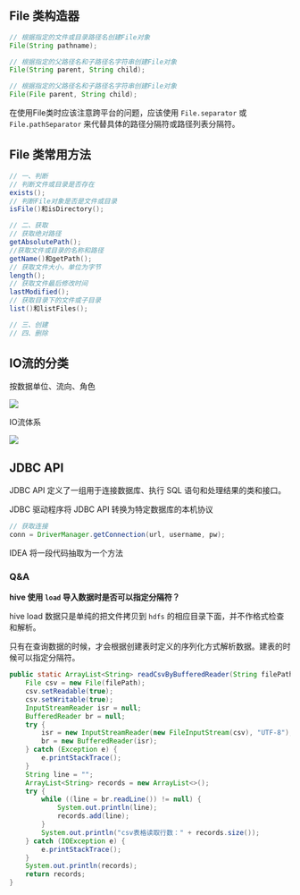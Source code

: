 

## File 类构造器

```java
// 根据指定的文件或目录路径名创建File对象
File(String pathname);

// 根据指定的父路径名和子路径名字符串创建File对象
File(String parent, String child);

// 根据指定的父路径名和子路径名字符串创建File对象
File(File parent, String child);
```

在使用File类时应该注意跨平台的问题，应该使用 `File.separator` 或 `File.pathSeparator` 来代替具体的路径分隔符或路径列表分隔符。



## File 类常用方法

```java
// 一、判断
// 判断文件或目录是否存在
exists();
// 判断File对象是否是文件或目录
isFile()和isDirectory();

// 二、获取
// 获取绝对路径
getAbsolutePath();
//获取文件或目录的名称和路径
getName()和getPath();
// 获取文件大小，单位为字节
length();
// 获取文件最后修改时间
lastModified();
// 获取目录下的文件或子目录
list()和listFiles();

// 三、创建
// 四、删除
```



## IO流的分类

按数据单位、流向、角色

![](https://notes2021.oss-cn-beijing.aliyuncs.com/2021/image-20230402232912648.png)



IO流体系

![](https://notes2021.oss-cn-beijing.aliyuncs.com/2021/image-20230402233007223.png)













## JDBC API

JDBC API 定义了一组用于连接数据库、执行 SQL 语句和处理结果的类和接口。

JDBC 驱动程序将 JDBC API 转换为特定数据库的本机协议



```java
// 获取连接
conn = DriverManager.getConnection(url, username, pw);
```





IDEA 将一段代码抽取为一个方法





### Q&A

**hive 使用 `load` 导入数据时是否可以指定分隔符？**

hive load 数据只是单纯的把文件拷贝到 `hdfs` 的相应目录下面，并不作格式检查和解析。

只有在查询数据的时候，才会根据创建表时定义的序列化方式解析数据。建表的时候可以指定分隔符。





```java
public static ArrayList<String> readCsvByBufferedReader(String filePath) {
    File csv = new File(filePath);
    csv.setReadable(true);
    csv.setWritable(true);
    InputStreamReader isr = null;
    BufferedReader br = null;
    try {
        isr = new InputStreamReader(new FileInputStream(csv), "UTF-8");
        br = new BufferedReader(isr);
    } catch (Exception e) {
        e.printStackTrace();
    }
    String line = "";
    ArrayList<String> records = new ArrayList<>();
    try {
        while ((line = br.readLine()) != null) {
            System.out.println(line);
            records.add(line);
        }
        System.out.println("csv表格读取行数：" + records.size());
    } catch (IOException e) {
        e.printStackTrace();
    }
    System.out.println(records);
    return records;
}
```

























































































 
